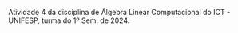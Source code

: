 Atividade 4 da disciplina de Álgebra Linear Computacional do ICT - UNIFESP, turma do 1º Sem. de 2024.
